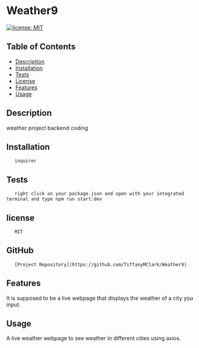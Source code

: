 # Weather9

[![license: MIT](https://img.shields.io/badge/license-MIT-yellow.svg)](https://opensource.org/licenses/MIT)

## Table of Contents

- [Description](#description)
- [Installation](#installation)
- [Tests](#tests)
- [License](#license)
- [Features](#features)
- [Usage](#usage)

## Description

weather project backend coding

## Installation

       inquirer

## Tests

       right click on your package.json and open with your integrated terminal and type npm run start:dev

## license

       MIT

## GitHub

       [Project Repository](https://github.com/TiffanyMClark/Weather9)

## Features

It is supposed to be a live webpage that displays the weather of a city you input.

## Usage

A live weather webpage to see weather in different cities using axios.
